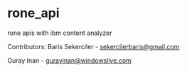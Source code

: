 # rone_api
rone apis with ibm content analyzer

Contributors:
Baris Sekerciler - sekercilerbaris@gmail.com


Guray Inan - gurayinan@windowslive.com
